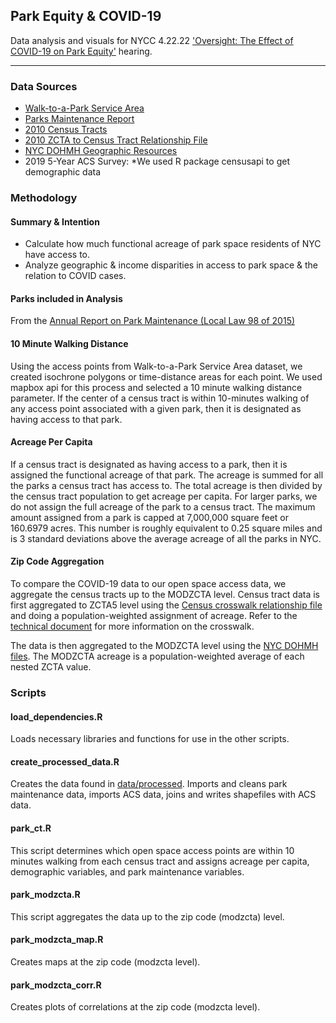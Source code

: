 ## Park Equity & COVID-19
Data analysis and visuals for NYCC 4.22.22 ['Oversight: The Effect of COVID-19 on Park Equity'](https://legistar.council.nyc.gov/MeetingDetail.aspx?ID=951908&GUID=4D8FDC0B-C36E-4C0D-9346-392A41B04110&Options=info|&Search=) hearing.

***  

### Data Sources 
- [Walk-to-a-Park Service Area](https://data.cityofnewyork.us/Recreation/Walk-to-a-Park-Service-area/5vb5-y6cv)
- [Parks Maintenance Report](https://www.nycgovparks.org/pagefiles/173/Fiscal-Year-2021-Annual-Report-on-Park-Maintenance__61e6f4a01b623.pdf)
- [2010 Census Tracts](https://www1.nyc.gov/site/planning/data-maps/open-data/census-download-metadata.page)
- [2010 ZCTA to Census Tract Relationship File](https://www2.census.gov/geo/docs/maps-data/data/rel/zcta_tract_rel_10.txt)
- [NYC DOHMH Geographic Resources](https://github.com/nychealth/coronavirus-data/tree/master/Geography-resources)
- 2019 5-Year ACS Survey: *We used R package censusapi to get demographic data

### Methodology 

#### Summary & Intention
- Calculate how much functional acreage of park space residents of NYC have access to.
- Analyze geographic & income disparities in access to park space & the relation to COVID cases.


#### Parks included in Analysis
From the [Annual Report on Park Maintenance (Local Law 98 of 2015)](https://www.nycgovparks.org/news/archive)

#### 10 Minute Walking Distance
Using the access points from Walk-to-a-Park Service Area dataset, we created isochrone polygons or time-distance areas for each point. We used mapbox api for this process and selected a 10 minute walking distance parameter. If the center of a census tract is within 10-minutes walking of any access point associated with a given park, then it is designated as having access to that park. 

#### Acreage Per Capita
If a census tract is designated as having access to a park, then it is assigned the functional acreage of that park. The acreage is summed for all the parks a census tract has access to. The total acreage is then divided by the census tract population to get acreage per capita. For larger parks, we do not assign the full acreage of the park to a census tract. The maximum amount assigned from a park is capped at 7,000,000 square feet or 160.6979 acres. This number is roughly equivalent to 0.25 square miles and is 3 standard deviations above the average acreage of all the parks in NYC. 

#### Zip Code Aggregation
To compare the COVID-19 data to our open space access data, we aggregate the census tracts up to the MODZCTA level. Census tract data is first aggregated to ZCTA5 level using the [Census crosswalk relationship file](https://www2.census.gov/geo/docs/maps-data/data/rel/zcta_tract_rel_10.txt) and doing a population-weighted assignment of acreage. Refer to the [technical document](https://www.census.gov/programs-surveys/geography/technical-documentation/records-layout/2010-zcta-record-layout.html#par_textimage_3) for more information on the crosswalk.  

The data is then aggregated to the MODZCTA level using the [NYC DOHMH files](https://github.com/nychealth/coronavirus-data/tree/master/Geography-resources). The MODZCTA acreage is a population-weighted average of each nested ZCTA value. 


### Scripts

#### load_dependencies.R
Loads necessary libraries and functions for use in the other scripts. 

#### create_processed_data.R
Creates the data found in [data/processed](https://github.com/NewYorkCityCouncil/park_equity_covid_2022/tree/main/data/processed). Imports and cleans park maintenance data, imports ACS data, joins and writes shapefiles with ACS data.  

#### park_ct.R
This script determines which open space access points are within 10 minutes walking from each census tract and assigns acreage per capita, demographic variables, and park maintenance variables. 

#### park_modzcta.R
This script aggregates the data up to the zip code (modzcta) level. 

#### park_modzcta_map.R
Creates maps at the zip code (modzcta level). 

#### park_modzcta_corr.R
Creates plots of correlations at the zip code (modzcta level). 


